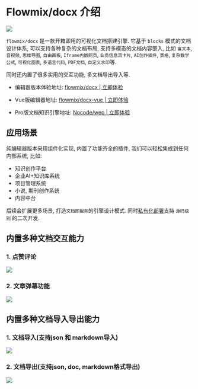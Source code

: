 # Flowmix/docx 介绍

![](https://cdn.dooring.cn/wep.gif)


`flowmix/docx` 是一款开箱即用的可视化文档搭建引擎. 它基于 `blocks` 模式的文档设计体系, 可以支持各种复杂的文档布局, 支持多模态的文档内容嵌入, 比如 `富文本`, `音视频`, `思维导图`, `自由画板`, `Iframe内嵌网页`, `业务信息流卡片`, `AI创作插件`, `表格`, `复杂数学公式`, `可视化图表`, `多语言代码`, `PDF文档`, `自定义水印`等.

同时还内置了很多实用的交互功能, 多文档导出导入等.

- 编辑器版本体验地址: [flowmix/docx | 立即体验](http://react-flow.com/docx)

- Vue版编辑器地址: [flowmix/docx-vue | 立即体验](http://flowmix.turntip.cn/docx-vue)

- Pro版文档知识引擎地址: [Nocode/wep | 立即体验](http://doc.dooring.vip)

## 应用场景

纯编辑器版本采用组件化实现, 内置了功能齐全的插件, 我们可以轻松集成到任何内部系统, 比如:

- 知识创作平台
- 企业AI+知识库系统
- 项目管理系统
- 小说, 期刊创作系统
- 内容中台

后续会扩展更多场景, 打造`文档即服务`的引擎设计模式. 同时[私有化部署](http://react-flow.com/docx/price)支持 `源码级别` 的二次开发.

## 内置多种文档交互能力

### 1. 点赞评论

![](https://cdn.dooring.cn/FqJVJB9XeYF8F5ZbGfiqXk4yt-cV)

### 2. 文章弹幕功能

![](https://cdn.dooring.cn/FmzCG-1KGN7r7q-ScArwf2X0tcXK)

## 内置多种文档导入导出能力

### 1. 文档导入(支持json 和 markdown导入)

![](https://cdn.dooring.cn/Fni5Ar03lu1GdFoF0ZAbTQr-juhY)

### 2. 文档导出(支持json, doc, markdown格式导出)

![](https://cdn.dooring.cn/FoabaTw8gzpD8vdQOb0gDEGm9X3-)

